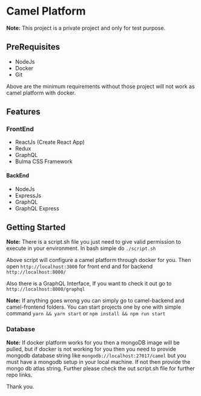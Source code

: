 # Camel Platform

**Note:** This project is a private project and only for test purpose.

## PreRequisites

- NodeJs
- Docker
- Git

Above are the minimum requirements without those project will not work as camel platform with docker.

## Features

### FrontEnd

- ReactJs (Create React App)
- Redux
- GraphQL
- Bulma CSS Framework

#### BackEnd

- NodeJs
- ExpressJs
- GraphQL
- GraphQL Express

## Getting Started

**Note:** There is a script.sh file you just need to give valid permission to execute in your environment. In bash simple do `./script.sh`

Above script will configure a camel platform through docker for you.
Then open `http://localhost:3000` for front end and for backend `http://localhost:8000/`

Also there is a GraphQL Interface, If you want to check it out go to `http://localhost:8000/graphql`

**Note:** If anything goes wrong you can simply go to camel-backend and camel-frontend folders. You can start projects one by one with simple command `yarn && yarn start` or `npm install && npm run start`

### Database

**Note:** If docker platform works for you then a mongoDB image will be pulled, but if docker is not working for you then you need to provide mongodb database string like `mongodb://localhost:27017/camel` but you must have a mongodb setup in your local machine. If not then provide the mongo db atlas string. Further please check the out script.sh file for further repo links.

Thank you.

